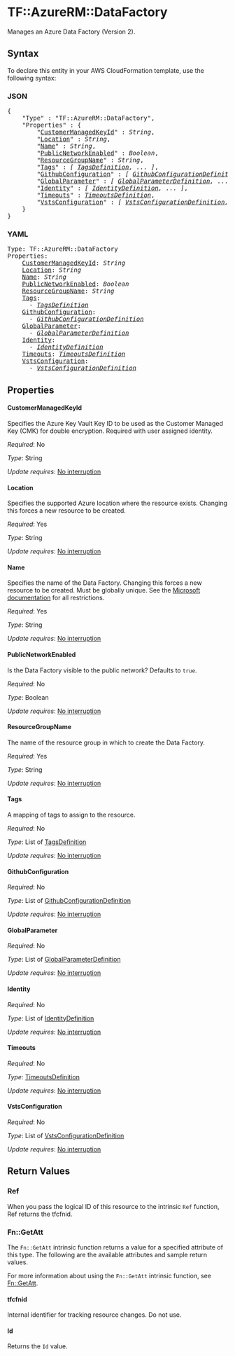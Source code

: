 # TF::AzureRM::DataFactory

Manages an Azure Data Factory (Version 2).

## Syntax

To declare this entity in your AWS CloudFormation template, use the following syntax:

### JSON

<pre>
{
    "Type" : "TF::AzureRM::DataFactory",
    "Properties" : {
        "<a href="#customermanagedkeyid" title="CustomerManagedKeyId">CustomerManagedKeyId</a>" : <i>String</i>,
        "<a href="#location" title="Location">Location</a>" : <i>String</i>,
        "<a href="#name" title="Name">Name</a>" : <i>String</i>,
        "<a href="#publicnetworkenabled" title="PublicNetworkEnabled">PublicNetworkEnabled</a>" : <i>Boolean</i>,
        "<a href="#resourcegroupname" title="ResourceGroupName">ResourceGroupName</a>" : <i>String</i>,
        "<a href="#tags" title="Tags">Tags</a>" : <i>[ <a href="tagsdefinition.md">TagsDefinition</a>, ... ]</i>,
        "<a href="#githubconfiguration" title="GithubConfiguration">GithubConfiguration</a>" : <i>[ <a href="githubconfigurationdefinition.md">GithubConfigurationDefinition</a>, ... ]</i>,
        "<a href="#globalparameter" title="GlobalParameter">GlobalParameter</a>" : <i>[ <a href="globalparameterdefinition.md">GlobalParameterDefinition</a>, ... ]</i>,
        "<a href="#identity" title="Identity">Identity</a>" : <i>[ <a href="identitydefinition.md">IdentityDefinition</a>, ... ]</i>,
        "<a href="#timeouts" title="Timeouts">Timeouts</a>" : <i><a href="timeoutsdefinition.md">TimeoutsDefinition</a></i>,
        "<a href="#vstsconfiguration" title="VstsConfiguration">VstsConfiguration</a>" : <i>[ <a href="vstsconfigurationdefinition.md">VstsConfigurationDefinition</a>, ... ]</i>
    }
}
</pre>

### YAML

<pre>
Type: TF::AzureRM::DataFactory
Properties:
    <a href="#customermanagedkeyid" title="CustomerManagedKeyId">CustomerManagedKeyId</a>: <i>String</i>
    <a href="#location" title="Location">Location</a>: <i>String</i>
    <a href="#name" title="Name">Name</a>: <i>String</i>
    <a href="#publicnetworkenabled" title="PublicNetworkEnabled">PublicNetworkEnabled</a>: <i>Boolean</i>
    <a href="#resourcegroupname" title="ResourceGroupName">ResourceGroupName</a>: <i>String</i>
    <a href="#tags" title="Tags">Tags</a>: <i>
      - <a href="tagsdefinition.md">TagsDefinition</a></i>
    <a href="#githubconfiguration" title="GithubConfiguration">GithubConfiguration</a>: <i>
      - <a href="githubconfigurationdefinition.md">GithubConfigurationDefinition</a></i>
    <a href="#globalparameter" title="GlobalParameter">GlobalParameter</a>: <i>
      - <a href="globalparameterdefinition.md">GlobalParameterDefinition</a></i>
    <a href="#identity" title="Identity">Identity</a>: <i>
      - <a href="identitydefinition.md">IdentityDefinition</a></i>
    <a href="#timeouts" title="Timeouts">Timeouts</a>: <i><a href="timeoutsdefinition.md">TimeoutsDefinition</a></i>
    <a href="#vstsconfiguration" title="VstsConfiguration">VstsConfiguration</a>: <i>
      - <a href="vstsconfigurationdefinition.md">VstsConfigurationDefinition</a></i>
</pre>

## Properties

#### CustomerManagedKeyId

Specifies the Azure Key Vault Key ID to be used as the Customer Managed Key (CMK) for double encryption. Required with user assigned identity.

_Required_: No

_Type_: String

_Update requires_: [No interruption](https://docs.aws.amazon.com/AWSCloudFormation/latest/UserGuide/using-cfn-updating-stacks-update-behaviors.html#update-no-interrupt)

#### Location

Specifies the supported Azure location where the resource exists. Changing this forces a new resource to be created.

_Required_: Yes

_Type_: String

_Update requires_: [No interruption](https://docs.aws.amazon.com/AWSCloudFormation/latest/UserGuide/using-cfn-updating-stacks-update-behaviors.html#update-no-interrupt)

#### Name

Specifies the name of the Data Factory. Changing this forces a new resource to be created. Must be globally unique. See the [Microsoft documentation](https://docs.microsoft.com/en-us/azure/data-factory/naming-rules) for all restrictions.

_Required_: Yes

_Type_: String

_Update requires_: [No interruption](https://docs.aws.amazon.com/AWSCloudFormation/latest/UserGuide/using-cfn-updating-stacks-update-behaviors.html#update-no-interrupt)

#### PublicNetworkEnabled

Is the Data Factory visible to the public network? Defaults to `true`.

_Required_: No

_Type_: Boolean

_Update requires_: [No interruption](https://docs.aws.amazon.com/AWSCloudFormation/latest/UserGuide/using-cfn-updating-stacks-update-behaviors.html#update-no-interrupt)

#### ResourceGroupName

The name of the resource group in which to create the Data Factory.

_Required_: Yes

_Type_: String

_Update requires_: [No interruption](https://docs.aws.amazon.com/AWSCloudFormation/latest/UserGuide/using-cfn-updating-stacks-update-behaviors.html#update-no-interrupt)

#### Tags

A mapping of tags to assign to the resource.

_Required_: No

_Type_: List of <a href="tagsdefinition.md">TagsDefinition</a>

_Update requires_: [No interruption](https://docs.aws.amazon.com/AWSCloudFormation/latest/UserGuide/using-cfn-updating-stacks-update-behaviors.html#update-no-interrupt)

#### GithubConfiguration

_Required_: No

_Type_: List of <a href="githubconfigurationdefinition.md">GithubConfigurationDefinition</a>

_Update requires_: [No interruption](https://docs.aws.amazon.com/AWSCloudFormation/latest/UserGuide/using-cfn-updating-stacks-update-behaviors.html#update-no-interrupt)

#### GlobalParameter

_Required_: No

_Type_: List of <a href="globalparameterdefinition.md">GlobalParameterDefinition</a>

_Update requires_: [No interruption](https://docs.aws.amazon.com/AWSCloudFormation/latest/UserGuide/using-cfn-updating-stacks-update-behaviors.html#update-no-interrupt)

#### Identity

_Required_: No

_Type_: List of <a href="identitydefinition.md">IdentityDefinition</a>

_Update requires_: [No interruption](https://docs.aws.amazon.com/AWSCloudFormation/latest/UserGuide/using-cfn-updating-stacks-update-behaviors.html#update-no-interrupt)

#### Timeouts

_Required_: No

_Type_: <a href="timeoutsdefinition.md">TimeoutsDefinition</a>

_Update requires_: [No interruption](https://docs.aws.amazon.com/AWSCloudFormation/latest/UserGuide/using-cfn-updating-stacks-update-behaviors.html#update-no-interrupt)

#### VstsConfiguration

_Required_: No

_Type_: List of <a href="vstsconfigurationdefinition.md">VstsConfigurationDefinition</a>

_Update requires_: [No interruption](https://docs.aws.amazon.com/AWSCloudFormation/latest/UserGuide/using-cfn-updating-stacks-update-behaviors.html#update-no-interrupt)

## Return Values

### Ref

When you pass the logical ID of this resource to the intrinsic `Ref` function, Ref returns the tfcfnid.

### Fn::GetAtt

The `Fn::GetAtt` intrinsic function returns a value for a specified attribute of this type. The following are the available attributes and sample return values.

For more information about using the `Fn::GetAtt` intrinsic function, see [Fn::GetAtt](https://docs.aws.amazon.com/AWSCloudFormation/latest/UserGuide/intrinsic-function-reference-getatt.html).

#### tfcfnid

Internal identifier for tracking resource changes. Do not use.

#### Id

Returns the <code>Id</code> value.

